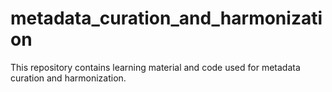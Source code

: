 # metadata_curation_and_harmonization
This repository contains learning material and code used for metadata curation and harmonization.

